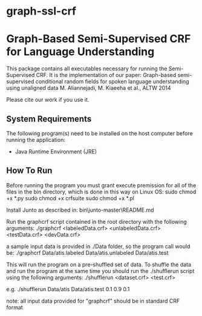 graph-ssl-crf
=============

# Graph-Based Semi-Supervised CRF for Language Understanding

This package contains all executables necessary for running the Semi-Supervised CRF. It is the implementation of our paper:
  Graph-based semi-supervised conditional random fields for spoken language understanding using unaligned data
  M. Aliannejadi, M. Kiaeeha et al., ALTW 2014

Please cite our work if you use it.

## System Requirements

The following program(s) need to be installed on the host computer before running the application:
- Java Runtime Environment (JRE)

## How To Run
Before running the program you must grant execute premission for all of 
the files in the bin directory, which is done in this way on Linux OS:
sudo chmod +x *.py
sudo chmod +x crfsuite
sudo chmod +x *.pl

Install Junto as described in:
bin\junto-master\README.md

Run the graphcrf script contained in the root directory with the following arguments:
./graphcrf <labeledData.crf> <unlabeledData.crf> <testData.crf> <devData.crf>

a sample input data is provided in ./Data folder, so the program call would be:
./graphcrf Data/atis.labeled Data/atis.unlabeled Data/atis.test

This will run the program on a pre-shuffled set of data. To shuffle the data and
run the program at the same time you should run the ./shufflerun script using
the following arguments:
./shufflerun <dataset.crf> <test.crf> <a float number representing percent of labeled data> <a float number representing percent of unlabeled data> <a float representing percent of dev data>

e.g.
./shufflerun Data/atis Data/atis.test 0.1 0.9 0.1

note: all input data provided for "graphcrf" should be in standard CRF format
